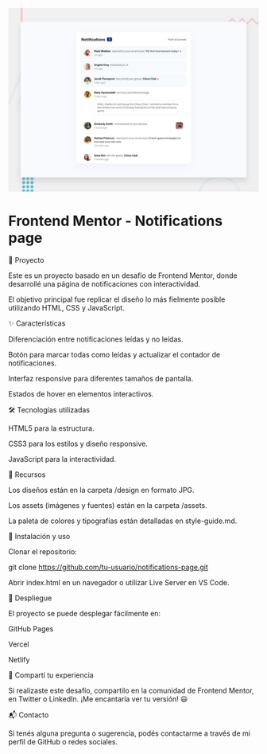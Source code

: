 ![Design preview for the Notifications page coding challenge](./design/desktop-preview.jpg)


# Frontend Mentor - Notifications page


🚀 Proyecto

Este es un proyecto basado en un desafío de Frontend Mentor, donde desarrollé una página de notificaciones con interactividad.

El objetivo principal fue replicar el diseño lo más fielmente posible utilizando HTML, CSS y JavaScript.

✨ Características

Diferenciación entre notificaciones leídas y no leídas.

Botón para marcar todas como leídas y actualizar el contador de notificaciones.

Interfaz responsive para diferentes tamaños de pantalla.

Estados de hover en elementos interactivos.

🛠 Tecnologías utilizadas

HTML5 para la estructura.

CSS3 para los estilos y diseño responsive.

JavaScript para la interactividad.

📂 Recursos

Los diseños están en la carpeta /design en formato JPG.

Los assets (imágenes y fuentes) están en la carpeta /assets.

La paleta de colores y tipografías están detalladas en style-guide.md.

📌 Instalación y uso

Clonar el repositorio:

git clone https://github.com/tu-usuario/notifications-page.git

Abrir index.html en un navegador o utilizar Live Server en VS Code.

🚀 Despliegue

El proyecto se puede desplegar fácilmente en:

GitHub Pages

Vercel

Netlify

📢 Compartí tu experiencia

Si realizaste este desafío, compartilo en la comunidad de Frontend Mentor, en Twitter o LinkedIn. ¡Me encantaría ver tu versión! 😃

📬 Contacto

Si tenés alguna pregunta o sugerencia, podés contactarme a través de mi perfil de GitHub o redes sociales.

